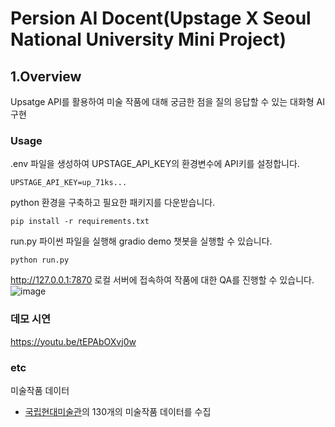 # Persion AI Docent(Upstage X Seoul National University Mini Project)

## 1.Overview
Upsatge API를 활용하여 미술 작품에 대해 궁금한 점을 질의 응답할 수 있는 대화형 AI 구현

### Usage
.env 파일을 생성하여 UPSTAGE_API_KEY의 환경변수에 API키를 설정합니다.
```
UPSTAGE_API_KEY=up_71ks...
```

python 환경을 구축하고 필요한 패키지를 다운받습니다.
```
pip install -r requirements.txt
```

run.py 파이썬 파일을 실행해 gradio demo 챗봇을 실행할 수 있습니다.
```
python run.py
```

http://127.0.0.1:7870 로컬 서버에 접속하여 작품에 대한 QA를 진행할 수 있습니다.
![image](https://github.com/user-attachments/assets/ae52b753-37f4-4845-8a15-651f131b1ca3)


### 데모 시연
https://youtu.be/tEPAbOXvj0w

### etc
미술작품 데이터
- [국립현대미술관](https://www.mmca.go.kr/)의 130개의 미술작품 데이터를 수집

